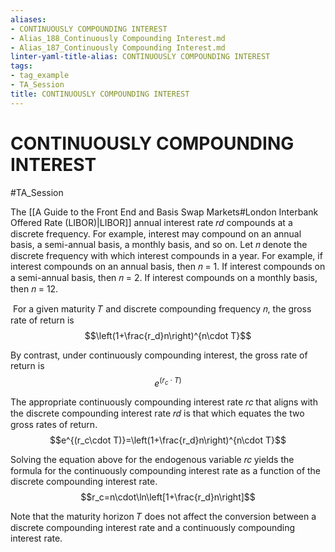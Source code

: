 ```yaml
---
aliases:
- CONTINUOUSLY COMPOUNDING INTEREST
- Alias_188_Continuously Compounding Interest.md
- Alias_187_Continuously Compounding Interest.md
linter-yaml-title-alias: CONTINUOUSLY COMPOUNDING INTEREST
tags:
- tag_example
- TA_Session
title: CONTINUOUSLY COMPOUNDING INTEREST
---
```



# CONTINUOUSLY COMPOUNDING INTEREST

#TA_Session

The [[A Guide to the Front End and Basis Swap Markets#London Interbank Offered Rate (LIBOR)|LIBOR]] annual interest rate 𝑟𝑑 compounds at a discrete frequency. For example, interest may compound on an annual basis, a semi-annual basis, a monthly basis, and so on.
Let 𝑛 denote the discrete frequency with which interest compounds in a year. For example, if interest compounds on an annual basis, then 𝑛 = 1. If interest compounds on a semi-annual basis, then 𝑛 = 2. If interest compounds on a monthly basis, then 𝑛 = 12.

 For a given maturity 𝑇 and discrete compounding frequency 𝑛, the gross rate of return is$$\left(1+\frac{r_d}n\right)^{n\cdot T}$$

By contrast, under continuously compounding interest, the gross rate of return is  $$e^{(r_c\cdot T)}$$

The appropriate continuously compounding interest rate 𝑟𝑐 that aligns with the discrete compounding interest rate 𝑟𝑑 is that which equates the two gross rates of return.$$e^{(r_c\cdot T)}=\left(1+\frac{r_d}n\right)^{n\cdot T}$$

Solving the equation above for the endogenous variable 𝑟𝑐 yields the formula for the continuously compounding interest rate as a function of the discrete compounding interest rate.$$r_c=n\cdot\ln\left[1+\frac{r_d}n\right]$$

Note that the maturity horizon 𝑇 does not affect the conversion between a discrete compounding interest rate and a continuously compounding interest rate.
